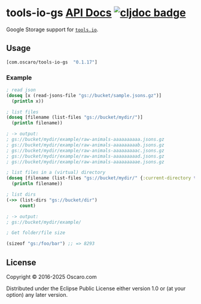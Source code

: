 # tools-io-gs [API Docs](https://cljdoc.org/d/com.oscaro/tools-io-gs/0.1.6/doc/readme) [![cljdoc badge](https://cljdoc.org/badge/com.oscaro/tools-io-gs)](https://cljdoc.org/d/com.oscaro/tools-io-gs/CURRENT)

Google Storage support for [`tools.io`](https://github.com/oscaro/tools-io).

## Usage

```clojure
[com.oscaro/tools-io-gs  "0.1.17"]
```

### Example

```clojure
; read json
(doseq [x (read-jsons-file "gs://bucket/sample.jsons.gz")]
  (println x))

; list files
(doseq [filename (list-files "gs://bucket/mydir/")]
  (println filename))

; -> output:
; gs://bucket/mydir/example/raw-animals-aaaaaaaaaa.jsons.gz
; gs://bucket/mydir/example/raw-animals-aaaaaaaaab.jsons.gz
; gs://bucket/mydir/example/raw-animals-aaaaaaaaac.jsons.gz
; gs://bucket/mydir/example/raw-animals-aaaaaaaaad.jsons.gz
; gs://bucket/mydir/example/raw-animals-aaaaaaaaae.jsons.gz

; list files in a (virtual) directory
(doseq [filename (list-files "gs://bucket/mydir/" {:current-directory true})]
  (println filename))

; list dirs
(->> (list-dirs "gs://bucket/dir")
     count)

; -> output:
; gs://bucket/mydir/example/

; Get folder/file size

(sizeof "gs:/foo/bar") ;; => 8293

```

## License

Copyright © 2016-2025 Oscaro.com

Distributed under the Eclipse Public License either version 1.0 or (at your
option) any later version.
